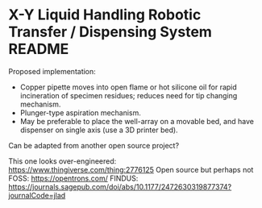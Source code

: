 # X-Y Liquid Handling Robotic Transfer / Dispensing System README

Proposed implementation:

- Copper pipette moves into open flame or hot silicone oil for rapid incineration of specimen residues; reduces need for tip changing mechanism.
- Plunger-type aspiration mechanism.
- May be preferable to place the well-array on a movable bed, and have dispenser on single axis (use a 3D printer bed).

Can be adapted from another open source project?

This one looks over-engineered:  https://www.thingiverse.com/thing:2776125
Open source but perhaps not FOSS:  https://opentrons.com/
FINDUS:  https://journals.sagepub.com/doi/abs/10.1177/2472630319877374?journalCode=jlad
